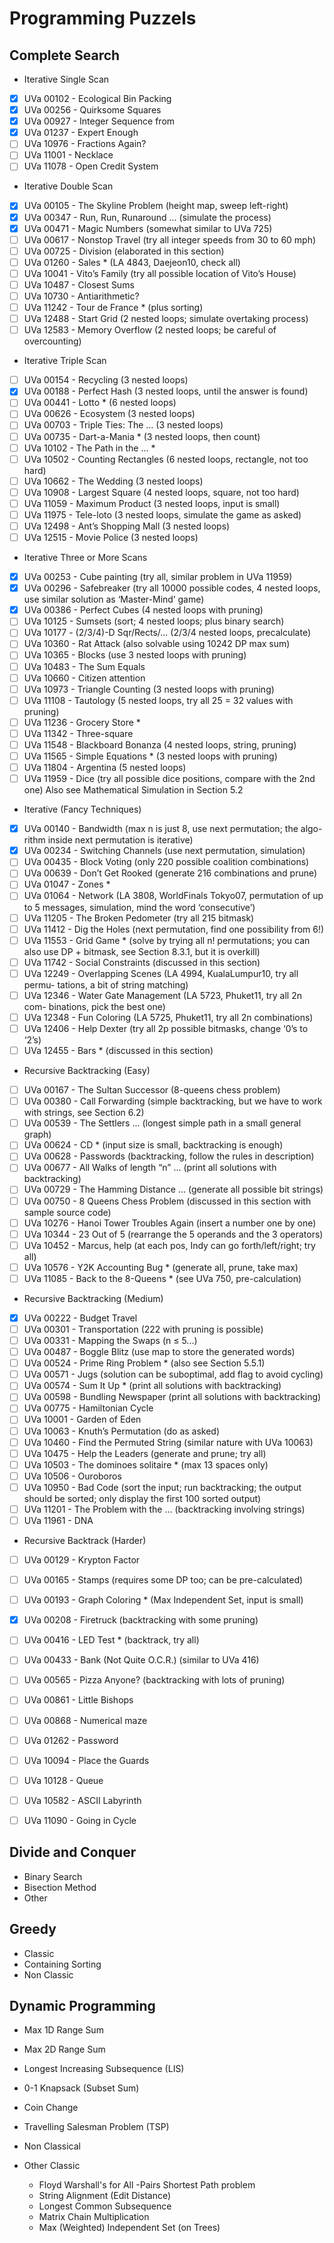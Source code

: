 # Programming Puzzels


## Complete Search
* Iterative Single Scan
- [x] UVa 00102 - Ecological Bin Packing
- [x] UVa 00256 - Quirksome Squares
- [x] UVa 00927 - Integer Sequence from
- [x] UVa 01237 - Expert Enough
- [ ] UVa 10976 - Fractions Again?
- [ ] UVa 11001 - Necklace
- [ ] UVa 11078 - Open Credit System
          
* Iterative Double Scan
- [x] UVa 00105 - The Skyline Problem (height map, sweep left-right)
- [x] UVa 00347 - Run, Run, Runaround ... (simulate the process)
- [x] UVa 00471 - Magic Numbers (somewhat similar to UVa 725)
- [ ] UVa 00617 - Nonstop Travel (try all integer speeds from 30 to 60 mph) 
- [ ] UVa 00725 - Division (elaborated in this section)
- [ ] UVa 01260 - Sales * (LA 4843, Daejeon10, check all)
- [ ] UVa 10041 - Vito’s Family (try all possible location of Vito’s House) 
- [ ] UVa 10487 - Closest Sums
- [ ] UVa 10730 - Antiarithmetic?
- [ ] UVa 11242 - Tour de France * (plus sorting)
- [ ] UVa 12488 - Start Grid (2 nested loops; simulate overtaking process)
- [ ] UVa 12583 - Memory Overflow (2 nested loops; be careful of overcounting)

* Iterative Triple Scan
- [ ] UVa 00154 - Recycling (3 nested loops)
- [x] UVa 00188 - Perfect Hash (3 nested loops, until the answer is found)
- [ ] UVa 00441 - Lotto * (6 nested loops)
- [ ] UVa 00626 - Ecosystem (3 nested loops)
- [ ] UVa 00703 - Triple Ties: The ... (3 nested loops)
- [ ] UVa 00735 - Dart-a-Mania * (3 nested loops, then count)
- [ ] UVa 10102 - The Path in the ... *
- [ ] UVa 10502 - Counting Rectangles (6 nested loops, rectangle, not too hard)
- [ ] UVa 10662 - The Wedding (3 nested loops)
- [ ] UVa 10908 - Largest Square (4 nested loops, square, not too hard)
- [ ] UVa 11059 - Maximum Product (3 nested loops, input is small)
- [ ] UVa 11975 - Tele-loto (3 nested loops, simulate the game as asked)
- [ ] UVa 12498 - Ant’s Shopping Mall (3 nested loops)
- [ ] UVa 12515 - Movie Police (3 nested loops)

* Iterative Three or More Scans
- [x] UVa 00253 - Cube painting (try all, similar problem in UVa 11959)
- [x] UVa 00296 - Safebreaker (try all 10000 possible codes, 4 nested loops, use similar solution as ‘Master-Mind’ game)
- [x] UVa 00386 - Perfect Cubes (4 nested loops with pruning)
- [ ] UVa 10125 - Sumsets (sort; 4 nested loops; plus binary search)
- [ ] UVa 10177 - (2/3/4)-D Sqr/Rects/... (2/3/4 nested loops, precalculate)
- [ ] UVa 10360 - Rat Attack (also solvable using 10242 DP max sum)
- [ ] UVa 10365 - Blocks (use 3 nested loops with pruning)
- [ ] UVa 10483 - The Sum Equals
- [ ] UVa 10660 - Citizen attention
- [ ] UVa 10973 - Triangle Counting (3 nested loops with pruning)
- [ ] UVa 11108 - Tautology (5 nested loops, try all 25 = 32 values with pruning)
- [ ] UVa 11236 - Grocery Store *
- [ ] UVa 11342 - Three-square
- [ ] UVa 11548 - Blackboard Bonanza (4 nested loops, string, pruning)
- [ ] UVa 11565 - Simple Equations * (3 nested loops with pruning)
- [ ] UVa 11804 - Argentina (5 nested loops)
- [ ] UVa 11959 - Dice (try all possible dice positions, compare with the 2nd one) Also see Mathematical Simulation in Section 5.2

* Iterative (Fancy Techniques)
- [x] UVa 00140 - Bandwidth (max n is just 8, use next permutation; the algo- rithm inside next permutation is iterative)
- [x] UVa 00234 - Switching Channels (use next permutation, simulation)
- [ ] UVa 00435 - Block Voting (only 220 possible coalition combinations)
- [ ] UVa 00639 - Don’t Get Rooked (generate 216 combinations and prune)
- [ ] UVa 01047 - Zones *
- [ ] UVa 01064 - Network (LA 3808, WorldFinals Tokyo07, permutation of up to 5 messages, simulation, mind the word ‘consecutive’)
- [ ] UVa 11205 - The Broken Pedometer (try all 215 bitmask)
- [ ] UVa 11412 - Dig the Holes (next permutation, find one possibility from 6!)
- [ ] UVa 11553 - Grid Game * (solve by trying all n! permutations; you can also use DP + bitmask, see Section 8.3.1, but it is overkill)
- [ ] UVa 11742 - Social Constraints (discussed in this section)
- [ ] UVa 12249 - Overlapping Scenes (LA 4994, KualaLumpur10, try all permu- tations, a bit of string matching)
- [ ] UVa 12346 - Water Gate Management (LA 5723, Phuket11, try all 2n com- binations, pick the best one)
- [ ] UVa 12348 - Fun Coloring (LA 5725, Phuket11, try all 2n combinations)
- [ ] UVa 12406 - Help Dexter (try all 2p possible bitmasks, change ‘0’s to ‘2’s)
- [ ] UVa 12455 - Bars * (discussed in this section)

* Recursive Backtracking (Easy)
- [ ] UVa 00167 - The Sultan Successor (8-queens chess problem)
- [ ] UVa 00380 - Call Forwarding (simple backtracking, but we have to work with strings, see Section 6.2)
- [ ] UVa 00539 - The Settlers ... (longest simple path in a small general graph)
- [ ] UVa 00624 - CD * (input size is small, backtracking is enough)
- [ ] UVa 00628 - Passwords (backtracking, follow the rules in description)
- [ ] UVa 00677 - All Walks of length “n” ... (print all solutions with backtracking)
- [ ] UVa 00729 - The Hamming Distance ... (generate all possible bit strings)
- [ ] UVa 00750 - 8 Queens Chess Problem (discussed in this section with sample source code)
- [ ] UVa 10276 - Hanoi Tower Troubles Again (insert a number one by one)
- [ ] UVa 10344 - 23 Out of 5 (rearrange the 5 operands and the 3 operators)
- [ ] UVa 10452 - Marcus, help (at each pos, Indy can go forth/left/right; try all)
- [ ] UVa 10576 - Y2K Accounting Bug * (generate all, prune, take max)
- [ ] UVa 11085 - Back to the 8-Queens * (see UVa 750, pre-calculation)

* Recursive Backtracking (Medium)
- [x] UVa 00222 - Budget Travel
- [ ] UVa 00301 - Transportation (222 with pruning is possible)
- [ ] UVa 00331 - Mapping the Swaps (n ≤ 5...)
- [ ] UVa 00487 - Boggle Blitz (use map to store the generated words)
- [ ] UVa 00524 - Prime Ring Problem * (also see Section 5.5.1)
- [ ] UVa 00571 - Jugs (solution can be suboptimal, add flag to avoid cycling) 
- [ ] UVa 00574 - Sum It Up * (print all solutions with backtracking)
- [ ] UVa 00598 - Bundling Newspaper (print all solutions with backtracking)
- [ ] UVa 00775 - Hamiltonian Cycle
- [ ] UVa 10001 - Garden of Eden 
- [ ] UVa 10063 - Knuth’s Permutation (do as asked)
- [ ] UVa 10460 - Find the Permuted String (similar nature with UVa 10063)
- [ ] UVa 10475 - Help the Leaders (generate and prune; try all)
- [ ] UVa 10503 - The dominoes solitaire * (max 13 spaces only)
- [ ] UVa 10506 - Ouroboros
- [ ] UVa 10950 - Bad Code (sort the input; run backtracking; the output should be sorted; only display the first 100 sorted output)
- [ ] UVa 11201 - The Problem with the ... (backtracking involving strings)
- [ ] UVa 11961 - DNA 

* Recursive Backtrack (Harder)
- [ ] UVa 00129 - Krypton Factor 
- [ ] UVa 00165 - Stamps (requires some DP too; can be pre-calculated)
- [ ] UVa 00193 - Graph Coloring * (Max Independent Set, input is small)
- [x] UVa 00208 - Firetruck (backtracking with some pruning)
- [ ] UVa 00416 - LED Test * (backtrack, try all)
- [ ] UVa 00433 - Bank (Not Quite O.C.R.) (similar to UVa 416)
- [ ] UVa 00565 - Pizza Anyone? (backtracking with lots of pruning)
- [ ] UVa 00861 - Little Bishops
- [ ] UVa 00868 - Numerical maze
- [ ] UVa 01262 - Password 
- [ ] UVa 10094 - Place the Guards
- [ ] UVa 10128 - Queue
- [ ] UVa 10582 - ASCII Labyrinth
- [ ] UVa 11090 - Going in Cycle


## Divide and Conquer
* Binary Search 
* Bisection Method 
* Other


## Greedy
* Classic
* Containing Sorting
* Non Classic



## Dynamic Programming
* Max 1D Range Sum

* Max 2D Range Sum
* Longest Increasing Subsequence (LIS)
* 0-1 Knapsack (Subset Sum)
* Coin Change
* Travelling Salesman Problem (TSP)
* Non Classical 
* Other Classic 
  * Floyd Warshall's for All -Pairs Shortest Path problem
  * String Alignment (Edit Distance)
  * Longest Common Subsequence
  * Matrix Chain Multiplication
  * Max (Weighted) Independent Set (on Trees)
